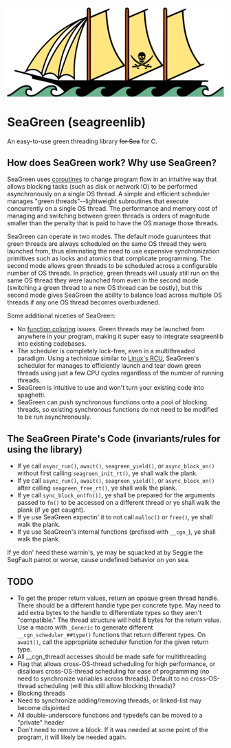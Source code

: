 ![SeaGreen Pirate Ship Icon](/seagreen-pirate-ship-icon.svg)

# SeaGreen (seagreenlib)

An easy-to-use green threading library ~~for Sea~~ for C.

## How does SeaGreen work? Why use SeaGreen?

SeaGreen uses [coroutines](https://en.wikipedia.org/wiki/Coroutine) to change program flow in an intuitive way that allows blocking tasks (such as disk or network IO) to be performed asynchronously on a single OS thread. A simple and efficient scheduler manages "green threads"--lightweight subroutines that execute concurrently on a single OS thread. The performance and memory cost of managing and switching between green threads is orders of magnitude smaller than the penalty that is paid to have the OS manage those threads.

SeaGreen can operate in two modes. The default mode guaruntees that green threads are always scheduled on the same OS thread they were launched from, thus eliminating the need to use expensive synchronization primitives such as locks and atomics that complicate programming. The second mode allows green threads to be scheduled across a configurable number of OS threads. In practice, green threads will usualy still run on the same OS thread they were launched from even in the second mode (switching a green thread to a new OS thread can be costly), but this second mode gives SeaGreen the ability to balance load across multiple OS threads if any one OS thread becomes overburdened.

Some additional niceties of SeaGreen:

* No [function coloring](https://journal.stuffwithstuff.com/2015/02/01/what-color-is-your-function/) issues. Green threads may be launched from anywhere in your program, making it super easy to integrate seagreenlib into existing codebases.
* The scheduler is completely lock-free, even in a multithreaded paradigm. Using a technique similar to [Linux's RCU](https://pdos.csail.mit.edu/6.828/2018/readings/rcu-decade-later.pdf), SeaGreen's scheduler for manages to efficiently launch and tear down green threads using just a few CPU cycles regardless of the number of running threads.
* SeaGreen is intuitive to use and won't turn your existing code into spaghetti.
* SeaGreen can push synchronous functions onto a pool of blocking threads, so existing synchronous functions do not need to be modified to be run asynchronously.

## The SeaGreen Pirate's Code (invariants/rules for using the library)

* If ye call `async_run()`, `await()`, `seagreen_yield()`, or `async_block_on()` without first calling `seagreen_init_rt()`, ye shall walk the plank.
* If ye call `async_run()`, `await()`, `seagreen_yield()`, or `async_block_on()` after calling `seagreen_free_rt()`, ye shall walk the plank.
* If ye call `sync_block_on(fn())`, ye shall be prepared for the arguments passed to `fn()` to be accessed on a different thread or ye shall walk the plank (if ye get caught).
* If ye use SeaGreen expectin' it to not call `malloc()` or `free()`, ye shall walk the plank.
* If ye use SeaGreen's internal functions (prefixed with `__cgn_`), ye shall walk the plank.

If ye don' heed these warnin's, ye may be squacked at by Seggie the SegFault parrot or worse, cause undefined behavior on yon sea.

## TODO

* To get the proper return values, return an opaque green thread handle. There should be a different handle type per concrete type. May need to add extra bytes to the handle to differentiate types so they aren't "compatible." The thread structure will hold 8 bytes for the return value. Use a macro with `_Generic` to generate different `__cgn_scheduler_##type()` functions that return different types. On `await()`, call the appropriate scheduler function for the given return type.
* All __cgn_threadl accesses should be made safe for multithreading
* Flag that allows cross-OS-thread scheduling for high performance, or disallows cross-OS-thread scheduling for ease of programming (no need to synchronize variables across threads). Default to no cross-OS-thread scheduling (will this still allow blocking threads)?
* Blocking threads
* Need to synchronize adding/removing threads, or linked-list may become disjointed
* All double-underscore functions and typedefs can be moved to a "private" header
* Don't need to remove a block. If it was needed at some point of the program, it will likely be needed again.
